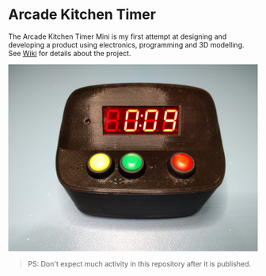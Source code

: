 # Arcade Kitchen Timer

The Arcade Kitchen Timer Mini is my first attempt at designing and developing a product using electronics, programming and 3D modelling. See [Wiki](https://github.com/joaroyen/arcade-kitchen-timer/wiki) for details about the project.

![Arcade Kitchen Timer Mini](./docs/img/arcade-kitchen-timer-mini.jpg)

> PS: Don't expect much activity in this repository after it is published.